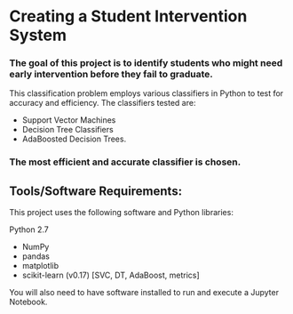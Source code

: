# Creating a Student Intervention System

### The goal of this project is to identify students who might need early intervention before they fail to graduate. 
This classification problem employs various classifiers in Python to test for accuracy and efficiency. The classifiers 
tested are:

+ Support Vector Machines
+ Decision Tree Classifiers
+ AdaBoosted Decision Trees.

### The most efficient and accurate classifier is chosen.

## Tools/Software Requirements:
This project uses the following software and Python libraries:

Python 2.7
+ NumPy
+ pandas
+ matplotlib
+ scikit-learn (v0.17) [SVC, DT, AdaBoost, metrics]

You will also need to have software installed to run and execute a Jupyter Notebook.

